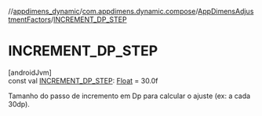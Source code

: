//[appdimens_dynamic](../../../index.md)/[com.appdimens.dynamic.compose](../index.md)/[AppDimensAdjustmentFactors](index.md)/[INCREMENT_DP_STEP](-i-n-c-r-e-m-e-n-t_-d-p_-s-t-e-p.md)

# INCREMENT_DP_STEP

[androidJvm]\
const val [INCREMENT_DP_STEP](-i-n-c-r-e-m-e-n-t_-d-p_-s-t-e-p.md): [Float](https://kotlinlang.org/api/core/kotlin-stdlib/kotlin/-float/index.html) = 30.0f

Tamanho do passo de incremento em Dp para calcular o ajuste (ex: a cada 30dp).
